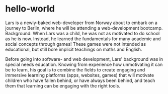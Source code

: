 # hello-world
Lars is a newly-baked web-developer from Norway about to embark on a journey to Berlin, where he will be attending a web-development bootcamp. 
Background:
When Lars was a child, he was not as motivated to do school as he is now. Instead, he learned the fundamentals for many academic and social concepts through games! These games were not intended as educational, but still bore implicit teachings on maths and English. 

Before going into software- and web development, Lars' background was in special needs education. Knowing from experience how unmotivating it can be to learn, his goal is to combine the fields to create engaging and immersive learning platforms (apps, websites, games) that will motivate children who have fallen behind, or have always been behind, and teach them that learning can be engaging with the right tools.
